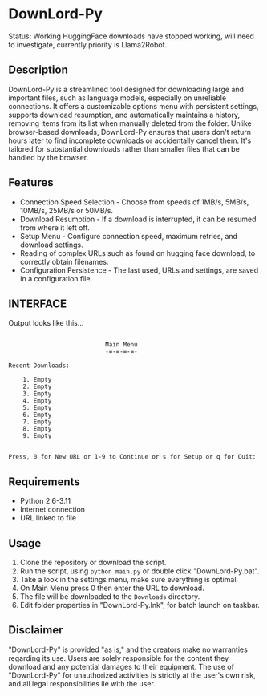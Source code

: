 # DownLord-Py
Status: Working
 HuggingFace downloads have stopped working, will need to investigate, currently priority is Llama2Robot.

## Description
DownLord-Py is a streamlined tool designed for downloading large and important files, such as language models, especially on unreliable connections. It offers a customizable options menu with persistent settings, supports download resumption, and automatically maintains a history, removing items from its list when manually deleted from the folder. Unlike browser-based downloads, DownLord-Py ensures that users don't return hours later to find incomplete downloads or accidentally cancel them. It's tailored for substantial downloads rather than smaller files that can be handled by the browser.

## Features
- Connection Speed Selection - Choose from speeds of 1MB/s, 5MB/s, 10MB/s, 25MB/s or 50MB/s.
- Download Resumption - If a download is interrupted, it can be resumed from where it left off.
- Setup Menu - Configure connection speed, maximum retries, and download settings.
- Reading of complex URLs such as found on hugging face download, to correctly obtain filenames.
- Configuration Persistence - The last used, URLs and settings, are saved in a configuration file.

## INTERFACE
Output looks like this...

```

                           Main Menu
                           -=-=-=-=-

Recent Downloads:

    1. Empty
    2. Empty
    3. Empty
    4. Empty
    5. Empty
    6. Empty
    7. Empty
    8. Empty
    9. Empty


Press, 0 for New URL or 1-9 to Continue or s for Setup or q for Quit:

```

## Requirements
- Python 2.6-3.11
- Internet connection
- URL linked to file

## Usage
1. Clone the repository or download the script.
2. Run the script, using `python main.py` or double click "DownLord-Py.bat".
3. Take a look in the settings menu, make sure everything is optimal.
4. On Main Menu press 0 then enter the URL to download.
5. The file will be downloaded to the `Downloads` directory.
6. Edit folder properties in "DownLord-Py.lnk", for batch launch on taskbar.

## Disclaimer
"DownLord-Py" is provided "as is," and the creators make no warranties regarding its use. Users are solely responsible for the content they download and any potential damages to their equipment. The use of "DownLord-Py" for unauthorized activities is strictly at the user's own risk, and all legal responsibilities lie with the user.
